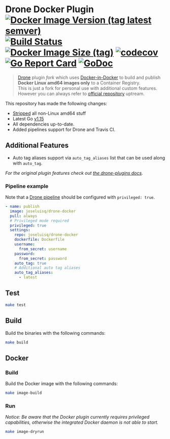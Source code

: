 # Drone Docker Plugin [![Docker Image Version (tag latest semver)](https://img.shields.io/docker/v/joseluisq/drone-docker/1)](https://hub.docker.com/r/joseluisq/drone-docker/) [![Build Status](https://travis-ci.com/joseluisq/drone-docker.svg?branch=master)](https://travis-ci.com/joseluisq/drone-docker) [![Docker Image Size (tag)](https://img.shields.io/docker/image-size/joseluisq/drone-docker/1)](https://hub.docker.com/r/joseluisq/drone-docker/tags) [![codecov](https://codecov.io/gh/joseluisq/drone-docker/branch/master/graph/badge.svg)](https://codecov.io/gh/joseluisq/drone-docker) [![Go Report Card](https://goreportcard.com/badge/github.com/joseluisq/drone-docker)](https://goreportcard.com/report/github.com/joseluisq/drone-docker) [![GoDoc](https://godoc.org/github.com/joseluisq/drone-docker?status.svg)](https://godoc.org/github.com/joseluisq/drone-docker)

> [Drone](https://drone.io/) plugin *fork* which uses [Docker-in-Docker](https://www.docker.com/blog/docker-can-now-run-within-docker/) to build and publish **Docker Linux amd64 images only** to a Container Registry. <br>
> This is just a fork for personal use with additional custom features. However you can always refer to [official repository](https://github.com/drone-plugins/drone-docker) uptream.

This repository has made the following changes:

- [Stripped](https://github.com/joseluisq/drone-docker/commit/60874b4314f0fb15c4b214c2ed3ef2a80868f337) all non-Linux amd64 stuff
- Latest Go [v1.15](https://blog.golang.org/go1.15)
- All dependencies up-to-date.
- Added pipelines support for Drone and Travis CI.

## Additional Features

- Auto tag aliases support via `auto_tag_aliases` list that can be used along with `auto_tag`.

_For the original plugin features check out [the drone-plugins docs](http://plugins.drone.io/drone-plugins/drone-docker/)._

### Pipeline example

Note that a [Drone pipeline](https://docs.drone.io/pipeline/overview/) should be configured with `privileged: true`.

```yaml
- name: publish
  image: joseluisq/drone-docker
  pull: always
  # Privileged mode required
  privileged: true
  settings:
    repo: joseluisq/drone-docker
    dockerfile: Dockerfile
    username:
      from_secret: username
    password:
      from_secret: password
    auto_tag: true
    # Additional auto tag aliases
    auto_tag_aliases:
      - latest
```

## Test

```sh
make test
```

## Build

Build the binaries with the following commands:

```sh
make build
```

## Docker

### Build

Build the Docker image with the following commands:

```sh
make image-build
```

### Run

*Notice: Be aware that the Docker plugin currently requires privileged capabilities, otherwise the integrated Docker daemon is not able to start.*

```sh
make image-dryrun
```
